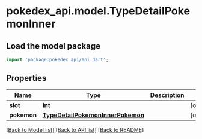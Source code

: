 # pokedex_api.model.TypeDetailPokemonInner

## Load the model package
```dart
import 'package:pokedex_api/api.dart';
```

## Properties
Name | Type | Description | Notes
------------ | ------------- | ------------- | -------------
**slot** | **int** |  | [optional] 
**pokemon** | [**TypeDetailPokemonInnerPokemon**](TypeDetailPokemonInnerPokemon.md) |  | [optional] 

[[Back to Model list]](../README.md#documentation-for-models) [[Back to API list]](../README.md#documentation-for-api-endpoints) [[Back to README]](../README.md)


